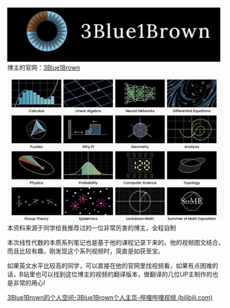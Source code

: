 ![](assets/image.png)
博主的官网：[3Blue1Brown](https://www.3blue1brown.com/)

![](assets/image%20(1).png)
本资料来源于同学给我推荐过的一位非常厉害的博主，全程自制

本次线性代数的本质系列笔记也是基于他的课程记录下来的，他的视频图文结合，而且比较有趣，刚发现这个系列视频时，简直是如获至宝。

如果英文水平比较高的同学，可以直接在他的官网里找视频看，如果有点困难的话，B站里也可以找到这位博主的视频的翻译版本，做翻译的几位UP主制作的也是非常的用心! 

[3Blue1Brown的个人空间-3Blue1Brown个人主页-哔哩哔哩视频 (bilibili.com)](https://space.bilibili.com/88461692)

